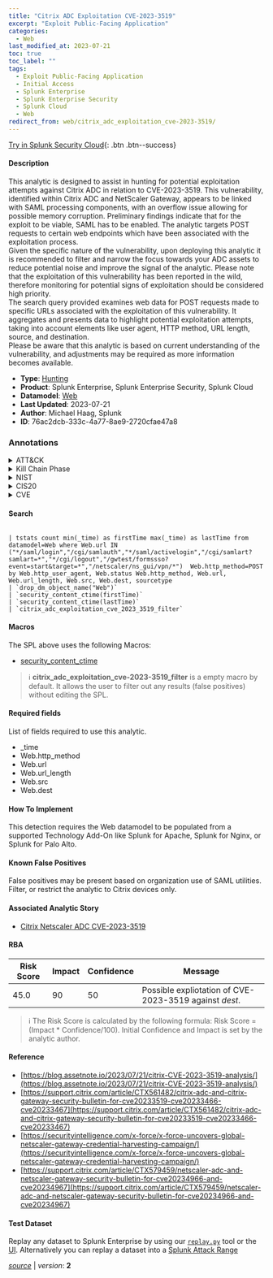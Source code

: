 ```yaml
---
title: "Citrix ADC Exploitation CVE-2023-3519"
excerpt: "Exploit Public-Facing Application"
categories:
  - Web
last_modified_at: 2023-07-21
toc: true
toc_label: ""
tags:
  - Exploit Public-Facing Application
  - Initial Access
  - Splunk Enterprise
  - Splunk Enterprise Security
  - Splunk Cloud
  - Web
redirect_from: web/citrix_adc_exploitation_cve-2023-3519/
---
```




[Try in Splunk Security Cloud](https://www.splunk.com/en_us/cyber-security.html){: .btn .btn--success}

#### Description

This analytic is designed to assist in hunting for potential exploitation attempts against Citrix ADC in relation to CVE-2023-3519. This vulnerability, identified within Citrix ADC and NetScaler Gateway, appears to be linked with SAML processing components, with an overflow issue allowing for possible memory corruption. Preliminary findings indicate that for the exploit to be viable, SAML has to be enabled. The analytic targets POST requests to certain web endpoints which have been associated with the exploitation process. \
Given the specific nature of the vulnerability, upon deploying this analytic it is recommended to filter and narrow the focus towards your ADC assets to reduce potential noise and improve the signal of the analytic. Please note that the exploitation of this vulnerability has been reported in the wild, therefore monitoring for potential signs of exploitation should be considered high priority. \
The search query provided examines web data for POST requests made to specific URLs associated with the exploitation of this vulnerability. It aggregates and presents data to highlight potential exploitation attempts, taking into account elements like user agent, HTTP method, URL length, source, and destination. \
Please be aware that this analytic is based on current understanding of the vulnerability, and adjustments may be required as more information becomes available.

- **Type**: [Hunting](https://github.com/splunk/security_content/wiki/Detection-Analytic-Types)
- **Product**: Splunk Enterprise, Splunk Enterprise Security, Splunk Cloud
- **Datamodel**: [Web](https://docs.splunk.com/Documentation/CIM/latest/User/Web)
- **Last Updated**: 2023-07-21
- **Author**: Michael Haag, Splunk
- **ID**: 76ac2dcb-333c-4a77-8ae9-2720cfae47a8

### Annotations
<details>
  <summary>ATT&CK</summary>

<div markdown="1">

#### [ATT&CK](https://attack.mitre.org/)

| ID          | Technique   | Tactic         |
| ----------- | ----------- |--------------- |
| [T1190](https://attack.mitre.org/techniques/T1190/) | Exploit Public-Facing Application | Initial Access |

</div>
</details>


<details>
  <summary>Kill Chain Phase</summary>

<div markdown="1">

* Delivery


</div>
</details>


<details>
  <summary>NIST</summary>

<div markdown="1">

* DE.AE



</div>
</details>

<details>
  <summary>CIS20</summary>

<div markdown="1">

* CIS 10



</div>
</details>

<details>
  <summary>CVE</summary>

<div markdown="1">


</div>
</details>


#### Search

```

| tstats count min(_time) as firstTime max(_time) as lastTime from datamodel=Web where Web.url IN ("*/saml/login","/cgi/samlauth","*/saml/activelogin","/cgi/samlart?samlart=*","*/cgi/logout","/gwtest/formssso?event=start&target=*","/netscaler/ns_gui/vpn/*")  Web.http_method=POST by Web.http_user_agent, Web.status Web.http_method, Web.url, Web.url_length, Web.src, Web.dest, sourcetype 
| `drop_dm_object_name("Web")` 
| `security_content_ctime(firstTime)` 
| `security_content_ctime(lastTime)` 
| `citrix_adc_exploitation_cve_2023_3519_filter`
```

#### Macros
The SPL above uses the following Macros:
* [security_content_ctime](https://github.com/splunk/security_content/blob/develop/macros/security_content_ctime.yml)

> :information_source:
> **citrix_adc_exploitation_cve-2023-3519_filter** is a empty macro by default. It allows the user to filter out any results (false positives) without editing the SPL.



#### Required fields
List of fields required to use this analytic.
* _time
* Web.http_method
* Web.url
* Web.url_length
* Web.src
* Web.dest



#### How To Implement
This detection requires the Web datamodel to be populated from a supported Technology Add-On like Splunk for Apache, Splunk for Nginx, or Splunk for Palo Alto.
#### Known False Positives
False positives may be present based on organization use of SAML utilities. Filter, or restrict the analytic to Citrix devices only.

#### Associated Analytic Story
* [Citrix Netscaler ADC CVE-2023-3519](/stories/citrix_netscaler_adc_cve-2023-3519)




#### RBA

| Risk Score  | Impact      | Confidence   | Message      |
| ----------- | ----------- |--------------|--------------|
| 45.0 | 90 | 50 | Possible expliotation of CVE-2023-3519 against $dest$. |


> :information_source:
> The Risk Score is calculated by the following formula: Risk Score = (Impact * Confidence/100). Initial Confidence and Impact is set by the analytic author.


#### Reference

* [https://blog.assetnote.io/2023/07/21/citrix-CVE-2023-3519-analysis/](https://blog.assetnote.io/2023/07/21/citrix-CVE-2023-3519-analysis/)
* [https://support.citrix.com/article/CTX561482/citrix-adc-and-citrix-gateway-security-bulletin-for-cve20233519-cve20233466-cve20233467](https://support.citrix.com/article/CTX561482/citrix-adc-and-citrix-gateway-security-bulletin-for-cve20233519-cve20233466-cve20233467)
* [https://securityintelligence.com/x-force/x-force-uncovers-global-netscaler-gateway-credential-harvesting-campaign/](https://securityintelligence.com/x-force/x-force-uncovers-global-netscaler-gateway-credential-harvesting-campaign/)
* [https://support.citrix.com/article/CTX579459/netscaler-adc-and-netscaler-gateway-security-bulletin-for-cve20234966-and-cve20234967](https://support.citrix.com/article/CTX579459/netscaler-adc-and-netscaler-gateway-security-bulletin-for-cve20234966-and-cve20234967)



#### Test Dataset
Replay any dataset to Splunk Enterprise by using our [`replay.py`](https://github.com/splunk/attack_data#using-replaypy) tool or the [UI](https://github.com/splunk/attack_data#using-ui).
Alternatively you can replay a dataset into a [Splunk Attack Range](https://github.com/splunk/attack_range#replay-dumps-into-attack-range-splunk-server)




[*source*](https://github.com/splunk/security_content/tree/develop/detections/web/citrix_adc_exploitation_cve-2023-3519.yml) \| *version*: **2**